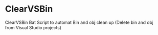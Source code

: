 # ClearVSBin
ClearVSBin Bat Script to automat Bin and obj clean up (Delete bin and obj from Visual Studio projects)


